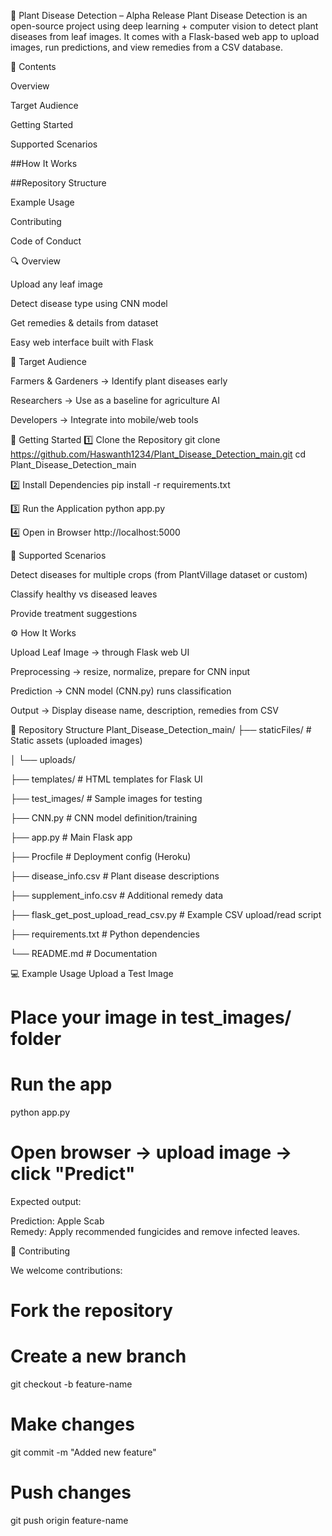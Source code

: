 🌱 Plant Disease Detection – Alpha Release
Plant Disease Detection is an open-source project using deep learning + computer vision to detect plant diseases from leaf images.
It comes with a Flask-based web app to upload images, run predictions, and view remedies from a CSV database.

📜 Contents

Overview

Target Audience

Getting Started

Supported Scenarios

##How It Works

##Repository Structure

Example Usage

Contributing

Code of Conduct

🔍 Overview

Upload any leaf image

Detect disease type using CNN model

Get remedies & details from dataset

Easy web interface built with Flask

🎯 Target Audience

Farmers & Gardeners → Identify plant diseases early

Researchers → Use as a baseline for agriculture AI

Developers → Integrate into mobile/web tools

🚀 Getting Started
1️⃣ Clone the Repository
git clone https://github.com/Haswanth1234/Plant_Disease_Detection_main.git
cd Plant_Disease_Detection_main

2️⃣ Install Dependencies
pip install -r requirements.txt

3️⃣ Run the Application
python app.py

4️⃣ Open in Browser
http://localhost:5000

🌿 Supported Scenarios

Detect diseases for multiple crops (from PlantVillage dataset or custom)

Classify healthy vs diseased leaves

Provide treatment suggestions

⚙ How It Works

Upload Leaf Image → through Flask web UI

Preprocessing → resize, normalize, prepare for CNN input

Prediction → CNN model (CNN.py) runs classification

Output → Display disease name, description, remedies from CSV

📂 Repository Structure
Plant_Disease_Detection_main/
├── staticFiles/                     # Static assets (uploaded images)

│   └── uploads/

├── templates/                       # HTML templates for Flask UI

├── test_images/                      # Sample images for testing

├── CNN.py                            # CNN model definition/training

├── app.py                            # Main Flask app

├── Procfile                          # Deployment config (Heroku)

├── disease_info.csv                  # Plant disease descriptions

├── supplement_info.csv               # Additional remedy data

├── flask_get_post_upload_read_csv.py # Example CSV upload/read script

├── requirements.txt                  # Python dependencies

└── README.md                         # Documentation

💻 Example Usage
Upload a Test Image
# Place your image in test_images/ folder
# Run the app
python app.py
# Open browser → upload image → click "Predict"


Expected output:

Prediction: Apple Scab  
Remedy: Apply recommended fungicides and remove infected leaves.

🤝 Contributing

We welcome contributions:

# Fork the repository
# Create a new branch
git checkout -b feature-name

# Make changes
git commit -m "Added new feature"

# Push changes
git push origin feature-name
